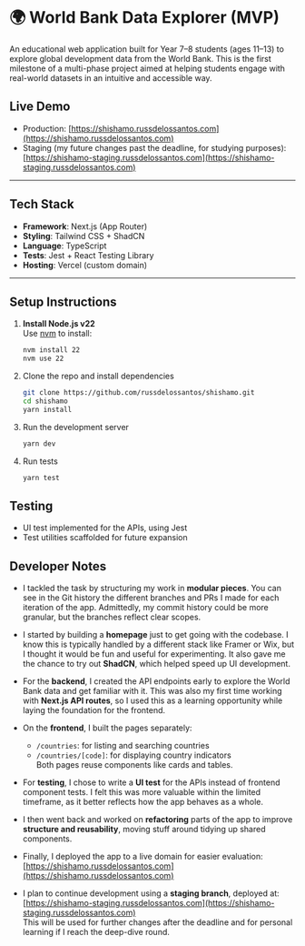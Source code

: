 # 🌍 World Bank Data Explorer (MVP)

An educational web application built for Year 7–8 students (ages 11–13) to explore global development data from the World Bank. This is the first milestone of a multi-phase project aimed at helping students engage with real-world datasets in an intuitive and accessible way.

## Live Demo

- Production: [https://shishamo.russdelossantos.com](https://shishamo.russdelossantos.com)
- Staging (my future changes past the deadline, for studying purposes): [https://shishamo-staging.russdelossantos.com](https://shishamo-staging.russdelossantos.com)

---

## Tech Stack

- **Framework**: Next.js (App Router)
- **Styling**: Tailwind CSS + ShadCN
- **Language**: TypeScript
- **Tests**: Jest + React Testing Library
- **Hosting**: Vercel (custom domain)

---

## Setup Instructions

1. **Install Node.js v22**  
   Use [nvm](https://github.com/nvm-sh/nvm) to install:
   ```bash
   nvm install 22
   nvm use 22
   ```
2. Clone the repo and install dependencies
    ```bash
    git clone https://github.com/russdelossantos/shishamo.git
    cd shishamo
    yarn install
    ```

3. Run the development server
    ```bash
    yarn dev
    ```

4. Run tests
    ```bash
    yarn test
    ```

## Testing

- UI test implemented for the APIs, using Jest
- Test utilities scaffolded for future expansion

## Developer Notes

- I tackled the task by structuring my work in **modular pieces**. You can see in the Git history the different branches and PRs I made for each iteration of the app. Admittedly, my commit history could be more granular, but the branches reflect clear scopes.

- I started by building a **homepage** just to get going with the codebase. I know this is typically handled by a different stack like Framer or Wix, but I thought it would be fun and useful for experimenting. It also gave me the chance to try out **ShadCN**, which helped speed up UI development.

- For the **backend**, I created the API endpoints early to explore the World Bank data and get familiar with it. This was also my first time working with **Next.js API routes**, so I used this as a learning opportunity while laying the foundation for the frontend.

- On the **frontend**, I built the pages separately:
  - `/countries`: for listing and searching countries
  - `/countries/[code]`: for displaying country indicators  
  Both pages reuse components like cards and tables.

- For **testing**, I chose to write a **UI test** for the APIs instead of frontend component tests. I felt this was more valuable within the limited timeframe, as it better reflects how the app behaves as a whole.

- I then went back and worked on **refactoring** parts of the app to improve **structure and reusability**, moving stuff around tidying up shared components.

- Finally, I deployed the app to a live domain for easier evaluation:  
  [https://shishamo.russdelossantos.com](https://shishamo.russdelossantos.com)

- I plan to continue development using a **staging branch**, deployed at:  
  [https://shishamo-staging.russdelossantos.com](https://shishamo-staging.russdelossantos.com)  
  This will be used for further changes after the deadline and for personal learning if I reach the deep-dive round.

